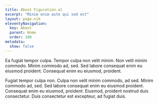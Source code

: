 ```yaml
---
title: About Figuration.al
excerpt: "Minim enim aute qui sed est"
layout: page.njk
eleventyNavigation:
  key: About
  parent: Home
  order: 100
metadata:
  show: false
---
```


Ea fugiat tempor culpa. Tempor culpa non velit minim. Non velit minim commodo. Minim commodo ad, sed. Sed labore consequat enim eu eiusmod proident. Consequat enim eu eiusmod, proident.

Fugiat tempor culpa non. Culpa non velit minim commodo, ad sed. Minim commodo ad, sed. Sed labore consequat enim eu eiusmod proident. Consequat enim eu eiusmod, proident. Eiusmod, proident nostrud duis consectetur. Duis consectetur est excepteur, ad fugiat duis.
